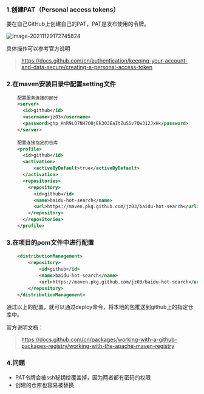 ### 1.创建PAT（Personal access tokens）

要在自己GitHub上创建自己的PAT，PAT是发布使用的令牌。

![image-20211129172745824](..\..\..\image\生成PAT.png)

具体操作可以参考官方说明

> https://docs.github.com/cn/authentication/keeping-your-account-and-data-secure/creating-a-personal-access-token

### 2.在maven安装目录中配置setting文件

```xml
    配置服务连接的部分
	<server>
      <id>github</id>
      <username>jz03</username>
      <password>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</password>
    </server>

	配置连接指定的仓库
    <profile>
      <id>github</id>
      <activation>
          <activeByDefault>true</activeByDefault>
      </activation>
      <repositories>
        <repository>
          <id>github</id>
          <name>baidu-hot-search</name>
          <url>https://maven.pkg.github.com/jz03/baidu-hot-search</url>
        </repository>
      </repositories>
    </profile>

```

### 3.在项目的pom文件中进行配置

```xml
    <distributionManagement>
        <repository>
            <id>github</id>
            <name>baidu-hot-search</name>
            <url>https://maven.pkg.github.com/jz03/baidu-hot-search</url>
        </repository>
    </distributionManagement>
```

通过以上的配置，就可以通过deploy命令，将本地的包推送到github上的指定仓库中。

官方说明文档：

> https://docs.github.com/cn/packages/working-with-a-github-packages-registry/working-with-the-apache-maven-registry

### 4.问题

- PAT令牌会被ssh秘钥给覆盖掉，因为两者都有密码的权限
- 创建的仓库也容易被替换